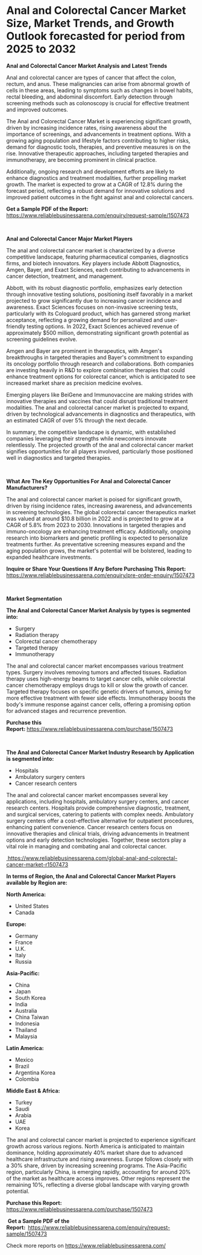 <p><h1>Anal and Colorectal Cancer Market Size, Market Trends, and Growth Outlook forecasted for period from 2025 to 2032</h1></p><p><strong>Anal and Colorectal Cancer Market Analysis and Latest Trends</strong></p>
<p><p>Anal and colorectal cancer are types of cancer that affect the colon, rectum, and anus. These malignancies can arise from abnormal growth of cells in these areas, leading to symptoms such as changes in bowel habits, rectal bleeding, and abdominal discomfort. Early detection through screening methods such as colonoscopy is crucial for effective treatment and improved outcomes.</p><p>The Anal and Colorectal Cancer Market is experiencing significant growth, driven by increasing incidence rates, rising awareness about the importance of screenings, and advancements in treatment options. With a growing aging population and lifestyle factors contributing to higher risks, demand for diagnostic tools, therapies, and preventive measures is on the rise. Innovative therapeutic approaches, including targeted therapies and immunotherapy, are becoming prominent in clinical practice.</p><p>Additionally, ongoing research and development efforts are likely to enhance diagnostics and treatment modalities, further propelling market growth. The market is expected to grow at a CAGR of 12.8% during the forecast period, reflecting a robust demand for innovative solutions and improved patient outcomes in the fight against anal and colorectal cancers.</p></p>
<p><strong>Get a Sample PDF of the Report:&nbsp;</strong> <a href="https://www.reliablebusinessarena.com/enquiry/request-sample/1507473?utm_campaign=2488&utm_medium=2&utm_source=Github&utm_content=ia&utm_term=23032025&utm_id=anal-and-colorectal-cancer">https://www.reliablebusinessarena.com/enquiry/request-sample/1507473</a></p>
<p>&nbsp;</p>
<p><strong>Anal and Colorectal Cancer Major Market Players</strong></p>
<p><p>The anal and colorectal cancer market is characterized by a diverse competitive landscape, featuring pharmaceutical companies, diagnostics firms, and biotech innovators. Key players include Abbott Diagnostics, Amgen, Bayer, and Exact Sciences, each contributing to advancements in cancer detection, treatment, and management.</p><p>Abbott, with its robust diagnostic portfolio, emphasizes early detection through innovative testing solutions, positioning itself favorably in a market projected to grow significantly due to increasing cancer incidence and awareness. Exact Sciences focuses on non-invasive screening tests, particularly with its Cologuard product, which has garnered strong market acceptance, reflecting a growing demand for personalized and user-friendly testing options. In 2022, Exact Sciences achieved revenue of approximately $500 million, demonstrating significant growth potential as screening guidelines evolve.</p><p>Amgen and Bayer are prominent in therapeutics, with Amgen's breakthroughs in targeted therapies and Bayer's commitment to expanding its oncology portfolio through research and collaborations. Both companies are investing heavily in R&D to explore combination therapies that could enhance treatment options for colorectal cancer, which is anticipated to see increased market share as precision medicine evolves.</p><p>Emerging players like BeiGene and Immunovaccine are making strides with innovative therapies and vaccines that could disrupt traditional treatment modalities. The anal and colorectal cancer market is projected to expand, driven by technological advancements in diagnostics and therapeutics, with an estimated CAGR of over 5% through the next decade.</p><p>In summary, the competitive landscape is dynamic, with established companies leveraging their strengths while newcomers innovate relentlessly. The projected growth of the anal and colorectal cancer market signifies opportunities for all players involved, particularly those positioned well in diagnostics and targeted therapies.</p></p>
<p>&nbsp;</p>
<p><strong>What Are The Key Opportunities For Anal and Colorectal Cancer Manufacturers?</strong></p>
<p><p>The anal and colorectal cancer market is poised for significant growth, driven by rising incidence rates, increasing awareness, and advancements in screening technologies. The global colorectal cancer therapeutics market was valued at around $10.8 billion in 2022 and is projected to grow at a CAGR of 5.8% from 2023 to 2030. Innovations in targeted therapies and immuno-oncology are enhancing treatment efficacy. Additionally, ongoing research into biomarkers and genetic profiling is expected to personalize treatments further. As preventative screening measures expand and the aging population grows, the market's potential will be bolstered, leading to expanded healthcare investments.</p></p>
<p><strong>Inquire or Share Your Questions If Any Before Purchasing This Report:</strong> <a href="https://www.reliablebusinessarena.com/enquiry/pre-order-enquiry/1507473?utm_campaign=2488&utm_medium=2&utm_source=Github&utm_content=ia&utm_term=23032025&utm_id=anal-and-colorectal-cancer">https://www.reliablebusinessarena.com/enquiry/pre-order-enquiry/1507473</a></p>
<p>&nbsp;</p>
<p><strong>Market Segmentation</strong></p>
<p><strong>The Anal and Colorectal Cancer Market Analysis by types is segmented into:</strong></p>
<p><ul><li>Surgery</li><li>Radiation therapy</li><li>Colorectal cancer chemotherapy</li><li>Targeted therapy</li><li>Immunotherapy</li></ul></p>
<p><p>The anal and colorectal cancer market encompasses various treatment types. Surgery involves removing tumors and affected tissues. Radiation therapy uses high-energy beams to target cancer cells, while colorectal cancer chemotherapy employs drugs to kill or slow the growth of cancer. Targeted therapy focuses on specific genetic drivers of tumors, aiming for more effective treatment with fewer side effects. Immunotherapy boosts the body's immune response against cancer cells, offering a promising option for advanced stages and recurrence prevention.</p></p>
<p><strong>Purchase this Report:&nbsp;</strong><a href="https://www.reliablebusinessarena.com/purchase/1507473?utm_campaign=2488&utm_medium=2&utm_source=Github&utm_content=ia&utm_term=23032025&utm_id=anal-and-colorectal-cancer">https://www.reliablebusinessarena.com/purchase/1507473</a></p>
<p>&nbsp;</p>
<p><strong>The Anal and Colorectal Cancer Market Industry Research by Application is segmented into:</strong></p>
<p><ul><li>Hospitals</li><li>Ambulatory surgery centers</li><li>Cancer research centers</li></ul></p>
<p><p>The anal and colorectal cancer market encompasses several key applications, including hospitals, ambulatory surgery centers, and cancer research centers. Hospitals provide comprehensive diagnostic, treatment, and surgical services, catering to patients with complex needs. Ambulatory surgery centers offer a cost-effective alternative for outpatient procedures, enhancing patient convenience. Cancer research centers focus on innovative therapies and clinical trials, driving advancements in treatment options and early detection technologies. Together, these sectors play a vital role in managing and combating anal and colorectal cancer.</p></p>
<p><a href="https://www.reliablebusinessarena.com/global-anal-and-colorectal-cancer-market-r1507473?utm_campaign=2488&utm_medium=2&utm_source=Github&utm_content=ia&utm_term=23032025&utm_id=anal-and-colorectal-cancer">&nbsp;https://www.reliablebusinessarena.com/global-anal-and-colorectal-cancer-market-r1507473</a></p>
<p><strong>In terms of Region, the Anal and Colorectal Cancer Market Players available by Region are:</strong></p>
<p>
    <p> <strong> North America: </strong>
        <ul>
            <li>United States</li>
            <li>Canada</li>
        </ul>
        </p> 
    <p> <strong> Europe: </strong>
        <ul>
            <li>Germany</li>
            <li>France</li>
            <li>U.K.</li>
            <li>Italy</li>
            <li>Russia</li>
        </ul>
        </p> 
    <p> <strong> Asia-Pacific: </strong>
        <ul>
            <li>China</li>
            <li>Japan</li>
            <li>South Korea</li>
            <li>India</li>
            <li>Australia</li>
            <li>China Taiwan</li>
            <li>Indonesia</li>
            <li>Thailand</li>
            <li>Malaysia</li>
        </ul>
        </p> 
    <p> <strong> Latin America: </strong>
        <ul>
            <li>Mexico</li>
            <li>Brazil</li>
            <li>Argentina Korea</li>
            <li>Colombia</li>
        </ul>
        </p> 
    <p> <strong> Middle East & Africa: </strong>
        <ul>
            <li>Turkey</li>
            <li>Saudi</li>
            <li>Arabia</li>
            <li>UAE</li>
            <li>Korea</li>
        </ul>
    </p>
    </p>
<p><p>The anal and colorectal cancer market is projected to experience significant growth across various regions. North America is anticipated to maintain dominance, holding approximately 40% market share due to advanced healthcare infrastructure and rising awareness. Europe follows closely with a 30% share, driven by increasing screening programs. The Asia-Pacific region, particularly China, is emerging rapidly, accounting for around 20% of the market as healthcare access improves. Other regions represent the remaining 10%, reflecting a diverse global landscape with varying growth potential.</p></p>
<p><strong>Purchase this Report: </strong><a href="https://www.reliablebusinessarena.com/purchase/1507473?utm_campaign=2488&utm_medium=2&utm_source=Github&utm_content=ia&utm_term=23032025&utm_id=anal-and-colorectal-cancer">https://www.reliablebusinessarena.com/purchase/1507473</a></p>
<p>&nbsp;<strong>Get a Sample PDF of the Report:&nbsp;&nbsp;</strong><a href="https://www.reliablebusinessarena.com/enquiry/request-sample/1507473?utm_campaign=2488&utm_medium=2&utm_source=Github&utm_content=ia&utm_term=23032025&utm_id=anal-and-colorectal-cancer">https://www.reliablebusinessarena.com/enquiry/request-sample/1507473</a></p>
<p><strong></strong></p>
<p>Check more reports on <a href="https://www.reliablebusinessarena.com/?utm_campaign=2488&utm_medium=2&utm_source=Github&utm_content=ia&utm_term=23032025&utm_id=anal-and-colorectal-cancer">https://www.reliablebusinessarena.com/</a></p>